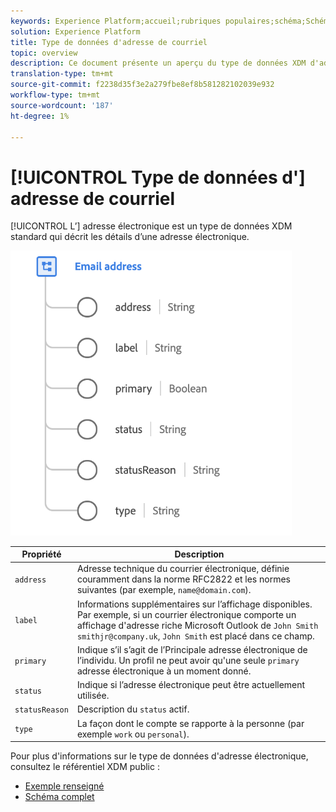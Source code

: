 ```yaml
---
keywords: Experience Platform;accueil;rubriques populaires;schéma;Schéma;XDM;champs;schémas;Schémas;emailAddress;xdm:emailAddress;email;email address;datatype;data-type;data-type;data type;
solution: Experience Platform
title: Type de données d'adresse de courriel
topic: overview
description: Ce document présente un aperçu du type de données XDM d'adresse électronique.
translation-type: tm+mt
source-git-commit: f2238d35f3e2a279fbe8ef8b581282102039e932
workflow-type: tm+mt
source-wordcount: '187'
ht-degree: 1%

---
```



# [!UICONTROL Type de données d&#39;] adresse de courriel

[!UICONTROL L’] adresse électronique est un type de données XDM standard qui décrit les détails d’une adresse électronique.

<img src="../images/data-types/email-address.png" width="450" /><br />

| Propriété | Description |
| --- | --- |
| `address` | Adresse technique du courrier électronique, définie couramment dans la norme RFC2822 et les normes suivantes (par exemple, `name@domain.com`). |
| `label` | Informations supplémentaires sur l’affichage disponibles. Par exemple, si un courrier électronique comporte un affichage d&#39;adresse riche Microsoft Outlook de `John Smith smithjr@company.uk`, `John Smith` est placé dans ce champ. |
| `primary` | Indique s’il s’agit de l’Principale adresse électronique de l’individu. Un profil ne peut avoir qu&#39;une seule `primary` adresse électronique à un moment donné. |
| `status` | Indique si l’adresse électronique peut être actuellement utilisée. |
| `statusReason` | Description du `status` actif. |
| `type` | La façon dont le compte se rapporte à la personne (par exemple `work` ou `personal`). |


Pour plus d&#39;informations sur le type de données d&#39;adresse électronique, consultez le référentiel XDM public :

* [Exemple renseigné](https://github.com/adobe/xdm/blob/master/components/datatypes/emailaddress.example.1.json)
* [Schéma complet](https://github.com/adobe/xdm/blob/master/components/datatypes/emailaddress.schema.json)
